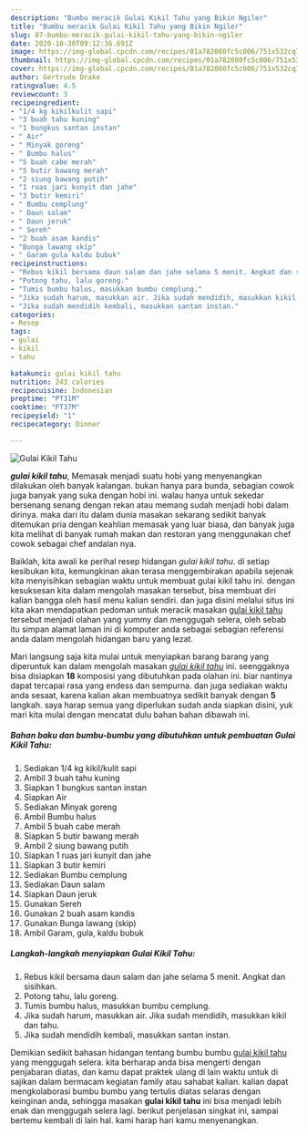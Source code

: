 ```yaml
---
description: "Bumbu meracik Gulai Kikil Tahu yang Bikin Ngiler"
title: "Bumbu meracik Gulai Kikil Tahu yang Bikin Ngiler"
slug: 87-bumbu-meracik-gulai-kikil-tahu-yang-bikin-ngiler
date: 2020-10-30T09:12:36.691Z
image: https://img-global.cpcdn.com/recipes/01a782080fc5c006/751x532cq70/gulai-kikil-tahu-foto-resep-utama.jpg
thumbnail: https://img-global.cpcdn.com/recipes/01a782080fc5c006/751x532cq70/gulai-kikil-tahu-foto-resep-utama.jpg
cover: https://img-global.cpcdn.com/recipes/01a782080fc5c006/751x532cq70/gulai-kikil-tahu-foto-resep-utama.jpg
author: Gertrude Drake
ratingvalue: 4.5
reviewcount: 3
recipeingredient:
- "1/4 kg kikilkulit sapi"
- "3 buah tahu kuning"
- "1 bungkus santan instan"
- " Air"
- " Minyak goreng"
- " Bumbu halus"
- "5 buah cabe merah"
- "5 butir bawang merah"
- "2 siung bawang putih"
- "1 ruas jari kunyit dan jahe"
- "3 butir kemiri"
- " Bumbu cemplung"
- " Daun salam"
- " Daun jeruk"
- " Sereh"
- "2 buah asam kandis"
- "Bunga lawang skip"
- " Garam gula kaldu bubuk"
recipeinstructions:
- "Rebus kikil bersama daun salam dan jahe selama 5 menit. Angkat dan sisihkan."
- "Potong tahu, lalu goreng."
- "Tumis bumbu halus, masukkan bumbu cemplung."
- "Jika sudah harum, masukkan air. Jika sudah mendidih, masukkan kikil dan tahu."
- "Jika sudah mendidih kembali, masukkan santan instan."
categories:
- Resep
tags:
- gulai
- kikil
- tahu

katakunci: gulai kikil tahu 
nutrition: 243 calories
recipecuisine: Indonesian
preptime: "PT31M"
cooktime: "PT37M"
recipeyield: "1"
recipecategory: Dinner

---
```



![Gulai Kikil Tahu](https://img-global.cpcdn.com/recipes/01a782080fc5c006/751x532cq70/gulai-kikil-tahu-foto-resep-utama.jpg)

<b><i>gulai kikil tahu</i></b>, Memasak menjadi suatu hobi yang menyenangkan dilakukan oleh banyak kalangan. bukan hanya para bunda, sebagian cowok juga banyak yang suka dengan hobi ini. walau hanya untuk sekedar bersenang senang dengan rekan atau memang sudah menjadi hobi dalam dirinya. maka dari itu dalam dunia masakan sekarang sedikit banyak ditemukan pria dengan keahlian memasak yang luar biasa, dan banyak juga kita melihat di banyak rumah makan dan restoran yang menggunakan chef cowok sebagai chef andalan nya.



Baiklah, kita awali ke perihal resep hidangan <i>gulai kikil tahu</i>. di setiap kesibukan kita, kemungkinan akan terasa menggembirakan apabila sejenak kita menyisihkan sebagian waktu untuk membuat gulai kikil tahu ini. dengan kesuksesan kita dalam mengolah masakan tersebut, bisa membuat diri kalian bangga oleh hasil menu kalian sendiri. dan juga disini melalui situs ini kita akan mendapatkan pedoman untuk meracik masakan <u>gulai kikil tahu</u> tersebut menjadi olahan yang yummy dan menggugah selera, oleh sebab itu simpan alamat laman ini di komputer anda sebagai sebagian referensi anda dalam mengolah hidangan baru yang lezat.


Mari langsung saja kita mulai untuk menyiapkan barang barang yang diperuntuk kan dalam mengolah masakan <u><i>gulai kikil tahu</i></u> ini. seenggaknya bisa disiapkan <b>18</b> komposisi yang dibutuhkan pada olahan ini. biar nantinya dapat tercapai rasa yang endess dan sempurna. dan juga sediakan waktu anda sesaat, karena kalian akan membuatnya sedikit banyak dengan <b>5</b> langkah. saya harap semua yang diperlukan sudah anda siapkan disini, yuk mari kita mulai dengan mencatat dulu bahan bahan dibawah ini.

<!--inarticleads1-->

##### Bahan baku dan bumbu-bumbu yang dibutuhkan untuk pembuatan Gulai Kikil Tahu:

1. Sediakan 1/4 kg kikil/kulit sapi
1. Ambil 3 buah tahu kuning
1. Siapkan 1 bungkus santan instan
1. Siapkan  Air
1. Sediakan  Minyak goreng
1. Ambil  Bumbu halus
1. Ambil 5 buah cabe merah
1. Siapkan 5 butir bawang merah
1. Ambil 2 siung bawang putih
1. Siapkan 1 ruas jari kunyit dan jahe
1. Siapkan 3 butir kemiri
1. Sediakan  Bumbu cemplung
1. Sediakan  Daun salam
1. Siapkan  Daun jeruk
1. Gunakan  Sereh
1. Gunakan 2 buah asam kandis
1. Gunakan Bunga lawang (skip)
1. Ambil  Garam, gula, kaldu bubuk




<!--inarticleads2-->

##### Langkah-langkah menyiapkan Gulai Kikil Tahu:

1. Rebus kikil bersama daun salam dan jahe selama 5 menit. Angkat dan sisihkan.
1. Potong tahu, lalu goreng.
1. Tumis bumbu halus, masukkan bumbu cemplung.
1. Jika sudah harum, masukkan air. Jika sudah mendidih, masukkan kikil dan tahu.
1. Jika sudah mendidih kembali, masukkan santan instan.




Demikian sedikit bahasan hidangan tentang bumbu bumbu <u>gulai kikil tahu</u> yang menggugah selera. kita berharap anda bisa mengerti dengan penjabaran diatas, dan kamu dapat praktek ulang di lain waktu untuk di sajikan dalam bermacam kegiatan family atau sahabat kalian. kalian dapat mengkolaborasi bumbu bumbu yang tertulis diatas selaras dengan keinginan anda, sehingga masakan <b>gulai kikil tahu</b> ini bisa menjadi lebih enak dan menggugah selera lagi. berikut penjelasan singkat ini, sampai bertemu kembali di lain hal. kami harap hari kamu menyenangkan.
